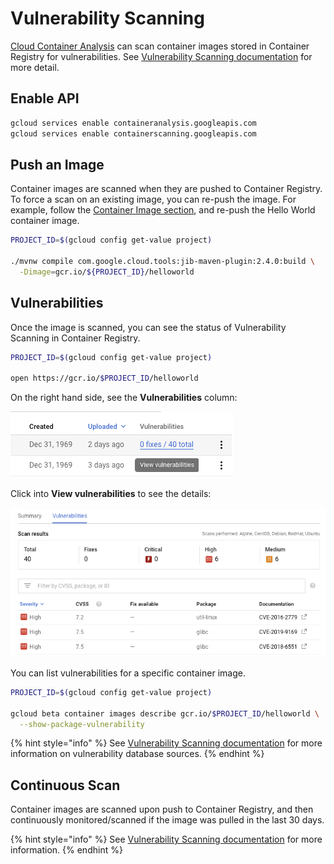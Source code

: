 # Vulnerability Scanning

[Cloud Container Analysis](https://cloud.google.com/container-registry/docs/container-analysis) can scan container images stored in Container Registry for vulnerabilities. See [Vulnerability Scanning documentation](https://cloud.google.com/container-registry/docs/vulnerability-scanning) for more detail.

## Enable API

```bash
gcloud services enable containeranalysis.googleapis.com
gcloud services enable containerscanning.googleapis.com
```

## Push an Image

Container images are scanned when they are pushed to Container Registry. To force a scan on an existing image, you can re-push the image. For example, follow the [Container Image section](container-image.md), and re-push the Hello World container image.

```bash
PROJECT_ID=$(gcloud config get-value project)

./mvnw compile com.google.cloud.tools:jib-maven-plugin:2.4.0:build \
  -Dimage=gcr.io/${PROJECT_ID}/helloworld
```

## Vulnerabilities

Once the image is scanned, you can see the status of Vulnerability Scanning in Container Registry.

```bash
PROJECT_ID=$(gcloud config get-value project)

open https://gcr.io/$PROJECT_ID/helloworld
```

On the right hand side, see the **Vulnerabilities** column:

![](../../.gitbook/assets/image%20%2839%29.png)

Click into **View vulnerabilities** to see the details:

![](../../.gitbook/assets/image%20%2840%29.png)

You can list vulnerabilities for a specific container image.

```bash
PROJECT_ID=$(gcloud config get-value project)

gcloud beta container images describe gcr.io/$PROJECT_ID/helloworld \
  --show-package-vulnerability
```

{% hint style="info" %}
See [Vulnerability Scanning documentation](https://cloud.google.com/container-registry/docs/vulnerability-scanning) for more information on vulnerability database sources.
{% endhint %}

## Continuous Scan

Container images are scanned upon push to Container Registry, and then continuously monitored/scanned if the image was pulled in the last 30 days.

{% hint style="info" %}
See [Vulnerability Scanning documentation](https://cloud.google.com/container-registry/docs/vulnerability-scanning) for more information.
{% endhint %}
